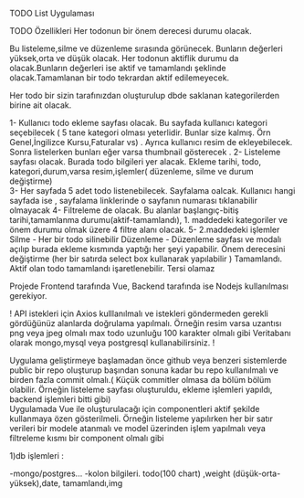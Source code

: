 TODO List Uygulaması

TODO Özellikleri
Her todonun bir önem derecesi durumu olacak.

Bu listeleme,silme ve düzenleme sırasında görünecek.
Bunların değerleri yüksek,orta ve düşük olacak.
Her todonun aktiflik durumu da olacak.Bunların değerleri ise aktif ve tamamlandı şeklinde olacak.Tamamlanan bir todo tekrardan aktif edilemeyecek.

Her todo bir sizin tarafınızdan oluşturulup dbde saklanan kategorilerden birine ait olacak.

1- Kullanıcı todo ekleme sayfası olacak. Bu sayfada kullanıcı kategori seçebilecek ( 5 tane kategori olması yeterlidir. Bunlar size kalmış. Örn Genel,İngilizce Kursu,Faturalar vs) . Ayrıca kullanıcı resim de ekleyebilecek. Sonra listelerken bunları eğer varsa thumbnail gösterecek .
2- Listeleme sayfası olacak. Burada todo bilgileri yer alacak. Ekleme tarihi, todo, kategori,durum,varsa resim,işlemler( düzenleme, silme ve durum değiştirme)  
3- Her sayfada 5 adet todo listenebilecek. Sayfalama oalcak. Kullanıcı hangi sayfada ise , sayfalama linklerinde o sayfanın numarası tıklanabilir olmayacak
4- Filtreleme de olacak. Bu alanlar başlangıç-bitiş tarihi,tamamlanma durumu(aktif-tamamlandı), 1. maddedeki kategoriler ve önem durumu olmak üzere 4 filtre alanı olacak.
5- 2.maddedeki işlemler
Silme - Her bir todo silinebilir
Düzenleme - Düzenleme sayfası ve modalı açılıp burada ekleme kısmında yaptığı her şeyi yapabilir.
Önem derecesini değiştirme (her bir satırda select box kullanarak yapılabilir )
Tamamlandı. Aktif olan todo tamamlandı işaretlenebilir. Tersi olamaz

Projede Frontend tarafında Vue, Backend tarafında ise Nodejs kullanılması gerekiyor.

!
API istekleri için Axios kulllanılmalı ve istekleri göndermeden gerekli gördüğünüz alanlarda doğrulama yapılmalı. Örneğin resim varsa uzantısı png veya jpeg olmalı max todo uzunluğu 100 karakter olmalı gibi
Veritabanı olarak mongo,mysql veya postgresql kullanabilirsiniz.
!

Uygulama geliştirmeye başlamadan önce github veya benzeri sistemlerde public bir repo oluşturup başından sonuna kadar bu repo kullanılmalı ve birden fazla commit olmalı.( Küçük commitler olmasa da bölüm bölüm olabilir. Örneğin listeleme sayfası oluşturuldu, ekleme işlemleri yapıldı, backend işlemleri bitti gibi)  
Uygulamada Vue ile oluşturulacağı için componentleri aktif şekilde kullanmaya özen gösterilmeli. Örneğin listeleme yapılırken her bir satır verileri bir modele atanmalı ve model üzerinden işlem yapılmalı veya filtreleme kısmı bir component olmalı gibi

1)db işlemleri :

-mongo/postgres...
-kolon bilgileri. todo(100 chart) ,weight (düşük-orta-yüksek),date, tamamlandı,img
